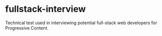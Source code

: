 # fullstack-interview
Technical test used in interviewing potential full-stack web developers for Progressive Content.

